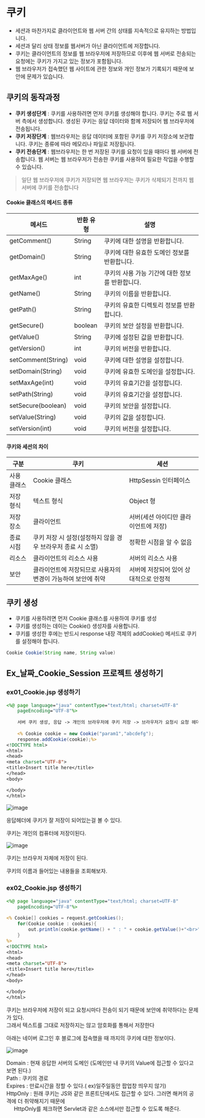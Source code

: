 # 쿠키

- 세션과 마찬가지로 클라이언트와 웹 서버 간의 상태를 지속적으로 유지하는 방법입니다.
- 세션과 달리 상태 정보를 웹서버가 아닌 클라이언트에 저장합니다.
- 쿠키는 클라이언트의 정보를 웹 브라우저에 저장하므로 이후에 웹 서버로 전송되는 요청에는 쿠키가 가지고 있는 정보가 포함됩니다.
- 웹 브라우저가 접속했던 웹 사이트에 관한 정보와 개인 정보가 기록되기 때문에 보안에 문제가 있습니다.

## 쿠키의 동작과정

- **쿠키 생성단계** : 쿠키를 사용하려면 먼저 쿠키를 생성해야 합니다. 쿠키는 주로 웹 서버 측에서 생성합니다. 생성된 쿠키는 응답 데이터와 함께 저장되어 웹 브라우저에 전송됩니다.
- **쿠키 저장단계** : 웹브라우저는 응답 데이터에 포함된 쿠키를 쿠키 저장소에 보관합니다. 쿠키는 종류에 따라 메모리나 파일로 저장됩니다.
- **쿠키 전송단계** : 웹브라우저는 한 번 저장된 쿠키를 요청이 있을 때마다 웹 서버에 전송합니다. 웹 서버는 웹 브라우저가 전송한 쿠키를 사용하여 필요한 작업을 수행할 수 있습니다.

> 일단 웹 브라우저에 쿠키가 저장되면 웹 브라우저는 쿠키가 삭제되기 전까지 웹 서버에 쿠키를 전송합니다

#### Cookie 클래스의 메서드 종류

|메서드|반환 유형|설명|
|-----|----|----------|
|getComment()|String|쿠키에 대한 설명을 반환합니다.|
|getDomain()|String|쿠키에 대한 유효한 도메인 정보를 반환합니다.|
|getMaxAge()|int|쿠키의 사용 가능 기간에 대한 정보를 반환합니다.|
|getName()|String|쿠키의 이름을 반환합니다.|
|getPath()|String|쿠키의 유효한 디렉토리 정보를 반환합니다.|
|getSecure()|boolean|쿠키의 보안 설정을 반환합니다.|
|getValue()|String|쿠키에 설정된 값을 반환합니다.|
|getVersion()|int|쿠키의 버전을 반환합니다.|
|setComment(String)|void|쿠키에 대한 설명을 설정합니다.|
|setDomain(String)|void|쿠키에 유효한 도메인을 설정합니다.|
|setMaxAge(int)|void|쿠키의 유효기간을 설정합니다.|
|setPath(String)|void|쿠키의 유효기간을 설정합니다.|
|setSecure(boolean)|void|쿠키의 보안을 설정합니다.|
|setValue(String)|void|쿠키의 값을 설정합니다.|
|setVersion(int)|void|쿠키의 버전을 설정합니다.|

#### 쿠키와 세션의 차이

|구분|쿠키|세션|
|----|------|-------|
|사용 클래스|Cookie 클래스|HttpSessin 인터페이스|
|저장 형식|텍스트 형식|Object 형|
|저장 장소|클라이언트|서버(세션 아이디만 클라이언트에 저장)|
|종료 시점|쿠키 저장 시 설정(설정하지 않을 경우 브라우저 종료 시 소멸)|정확한 시점을 알 수 없음|
|리소스|클라이언트의 리소스 사용|서버의 리소스 사용|
|보안|클라이언트에 저장되므로 사용자의 변경이 가능하여 보안에 취약|서버에 저장되어 있어 상대적으로 안정적|

## 쿠키 생성

- 쿠키를 사용하려면 먼저 Cookie 클래스를 사용하여 쿠키를 생성
- 쿠키를 생성하는 데이는 Cookie() 생성자를 사용합니다.
- 쿠키를 생성한 후에는 반드시 response 내장 객체의 addCookie() 메서드로 쿠키를 설정해야 합니다.

```java
Cookie Cookie(String name, String value)
```

## Ex_날짜_Cookie_Session 프로젝트 생성하기

### ex01_Cookie.jsp 생성하기

```jsp
<%@ page language="java" contentType="text/html; charset=UTF-8"
    pageEncoding="UTF-8"%>
    
    서버 쿠키 생성, 응답 -> 개인의 브라우저에 쿠키 저장 -> 브라우저가 요청시 요청 헤더에 담아서 서버에 전송
    
    <% Cookie cookie = new Cookie("param1","abcdefg");
    response.addCookie(cookie);%>
<!DOCTYPE html>
<html>
<head>
<meta charset="UTF-8">
<title>Insert title here</title>
</head>
<body>

</body>
</html>
```
![image](https://user-images.githubusercontent.com/54658614/233546625-a0a67b82-7b25-4f61-9ff8-b8667a7f8a08.png)

응답헤더에 쿠키가 잘 저장이 되어있는걸 볼 수 있다.

쿠키는 개인의 컴퓨터에 저장이된다.

![image](https://user-images.githubusercontent.com/54658614/233546899-d581dc18-3677-40ad-9e07-91caef204449.png)

쿠키는 브라우저 자체에 저장이 된다.

쿠키의 이름과 들어있는 내용들을 조회해보자.

### ex02_Cookie.jsp 생성하기

```jsp
<%@ page language="java" contentType="text/html; charset=UTF-8"
    pageEncoding="UTF-8"%>
    
<% Cookie[] cookies = request.getCookies(); 
	for(Cookie cookie : cookies){
		out.println(cookie.getName() + " : " + cookie.getValue()+"<br>");
	}
%>
<!DOCTYPE html>
<html>
<head>
<meta charset="UTF-8">
<title>Insert title here</title>
</head>
<body>

</body>
</html>
```
쿠키는 브라우저에 저장이 되고 요청시마다 전송이 되기 때문에 보안에 취약하다는 문제가 있다.<br>
그래서 텍스트를 그대로 저장하지는 않고 암호화를 통해서 저장한다<br>

아래는 네이버 로그인 후 블로그에 접속했을 때 까지의 쿠키에 대한 정보이다.

![image](https://user-images.githubusercontent.com/54658614/233548583-18d97aa9-e171-4884-97f8-3a704ad4039c.png)

Domain : 현재 응답한 서버의 도메인 (도메인만 내 쿠키의 Value에 접근할 수 있다고 보면 된다.)<br>
Path : 쿠키의 경로<br>
Expires : 만료시간을 정할 수 있다.( ex)일주일동안 팝업창 띄우지 않기)<br>
HttpOnly : 원래 쿠키는 JS와 같은 프론트단에서도 접근할 수 있다. 그러면 해커의 공격에 더 취약해지기 때문에<br> &nbsp;&nbsp;&nbsp;&nbsp; HttpOnly를 체크하면 Servlet과 같은 소스에서만 접근할 수 있도록 해준다.





